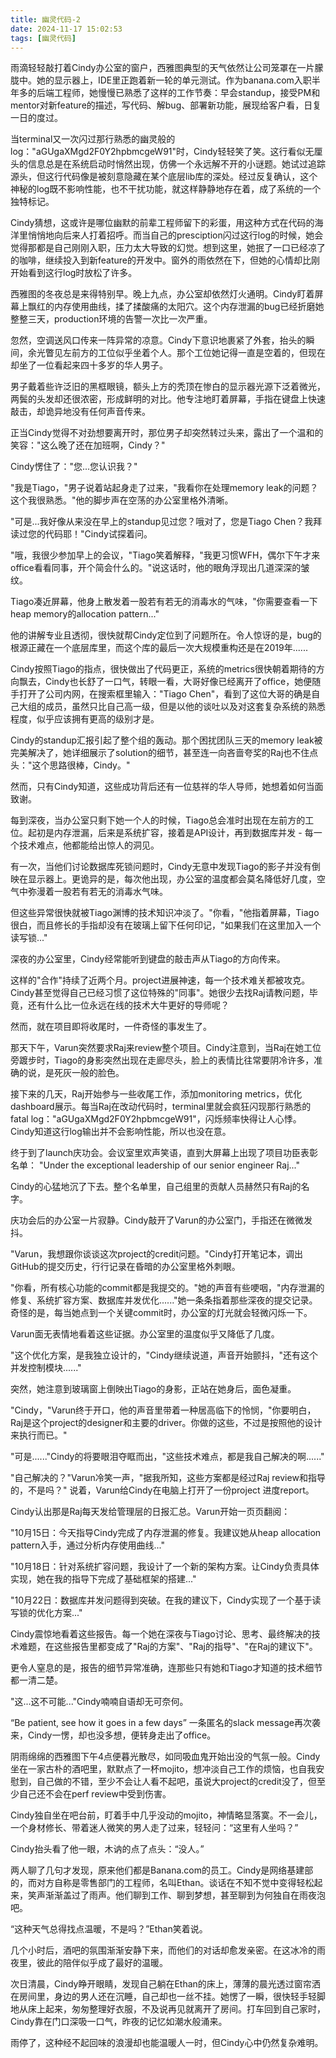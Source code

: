 ```yaml
---
title: 幽灵代码-2
date: 2024-11-17 15:02:53
tags: [幽灵代码]
---
```


雨滴轻轻敲打着Cindy办公室的窗户，西雅图典型的天气依然让公司笼罩在一片朦胧中。她的显示器上，IDE里正跑着新一轮的单元测试。作为banana.com入职半年多的后端工程师，她慢慢已熟悉了这样的工作节奏：早会standup，接受PM和mentor对新feature的描述，写代码、解bug、部署新功能，展现给客户看，日复一日的度过。

当terminal又一次闪过那行熟悉的幽灵般的log："aGUgaXMgd2F0Y2hpbmcgeW91"时，Cindy轻轻笑了笑。这行看似无厘头的信息总是在系统启动时悄然出现，仿佛一个永远解不开的小谜题。她试过追踪源头，但这行代码像是被刻意隐藏在某个底层lib库的深处。经过反复确认，这个神秘的log既不影响性能，也不干扰功能，就这样静静地存在着，成了系统的一个独特标记。

Cindy猜想，这或许是哪位幽默的前辈工程师留下的彩蛋，用这种方式在代码的海洋里悄悄地向后来人打着招呼。而当自己的presciption闪过这行log的时候，她会觉得那都是自己刚刚入职，压力太大导致的幻觉。想到这里，她抿了一口已经凉了的咖啡，继续投入到新feature的开发中。窗外的雨依然在下，但她的心情却比刚开始看到这行log时放松了许多。

西雅图的冬夜总是来得特别早。晚上九点，办公室却依然灯火通明。Cindy盯着屏幕上飘红的内存使用曲线，揉了揉酸痛的太阳穴。这个内存泄漏的bug已经折磨她整整三天，production环境的告警一次比一次严重。

忽然，空调送风口传来一阵异常的凉意。Cindy下意识地裹紧了外套，抬头的瞬间，余光瞥见左前方的工位似乎坐着个人。那个工位她记得一直是空着的，但现在却坐了一位看起来四十多岁的华人男子。

男子戴着些许泛旧的黑框眼镜，额头上方的秃顶在惨白的显示器光源下泛着微光，两鬓的头发却还很浓密，形成鲜明的对比。他专注地盯着屏幕，手指在键盘上快速敲击，却诡异地没有任何声音传来。

正当Cindy觉得不对劲想要离开时，那位男子却突然转过头来，露出了一个温和的笑容："这么晚了还在加班啊，Cindy？"

Cindy愣住了："您...您认识我？"

"我是Tiago，"男子说着站起身走了过来，"我看你在处理memory leak的问题？这个我很熟悉。"他的脚步声在空荡的办公室里格外清晰。

"可是...我好像从来没在早上的standup见过您？哦对了，您是Tiago Chen？我拜读过您的代码耶！"Cindy试探着问。

"哦，我很少参加早上的会议，"Tiago笑着解释，"我更习惯WFH，偶尔下午才来office看看同事，开个简会什么的。"说这话时，他的眼角浮现出几道深深的皱纹。

Tiago凑近屏幕，他身上散发着一股若有若无的消毒水的气味，"你需要查看一下heap memory的allocation pattern..."

他的讲解专业且透彻，很快就帮Cindy定位到了问题所在。令人惊讶的是，bug的根源正藏在一个底层库里，而这个库的最后一次大规模重构还是在2019年......

Cindy按照Tiago的指点，很快做出了代码更正，系统的metrics很快朝着期待的方向飘去，Cindy也长舒了一口气，转眼一看，大哥好像已经离开了office，她便随手打开了公司内网，在搜索框里输入："Tiago Chen"，看到了这位大哥的确是自己大组的成员，虽然只比自己高一级，但是以他的谈吐以及对这套复杂系统的熟悉程度，似乎应该拥有更高的级别才是。

Cindy的standup汇报引起了整个组的轰动。那个困扰团队三天的memory leak被完美解决了，她详细展示了solution的细节，甚至连一向吝啬夸奖的Raj也不住点头："这个思路很棒，Cindy。"

然而，只有Cindy知道，这些成功背后还有一位慈祥的华人导师，她想着如何当面致谢。

每到深夜，当办公室只剩下她一个人的时候，Tiago总会准时出现在左前方的工位。起初是内存泄漏，后来是系统扩容，接着是API设计，再到数据库并发 - 每一个技术难点，他都能给出惊人的洞见。

有一次，当他们讨论数据库死锁问题时，Cindy无意中发现Tiago的影子并没有倒映在显示器上。更诡异的是，每次他出现，办公室的温度都会莫名降低好几度，空气中弥漫着一股若有若无的消毒水气味。

但这些异常很快就被Tiago渊博的技术知识冲淡了。"你看，"他指着屏幕，Tiago很白，而且修长的手指却没有在玻璃上留下任何印记，"如果我们在这里加入一个读写锁..."

深夜的办公室里，Cindy经常能听到键盘的敲击声从Tiago的方向传来。

这样的"合作"持续了近两个月。project进展神速，每一个技术难关都被攻克。Cindy甚至觉得自己已经习惯了这位特殊的"同事"。她很少去找Raj请教问题，毕竟，还有什么比一位永远在线的技术大牛更好的导师呢？

然而，就在项目即将收尾时，一件奇怪的事发生了。

那天下午，Varun突然要求Raj来review整个项目。Cindy注意到，当Raj在她工位旁踱步时，Tiago的身影突然出现在走廊尽头，脸上的表情比往常要阴冷许多，准确的说，是死灰一般的脸色。

接下来的几天，Raj开始参与一些收尾工作，添加monitoring metrics，优化dashboard展示。每当Raj在改动代码时，terminal里就会疯狂闪现那行熟悉的fatal log："aGUgaXMgd2F0Y2hpbmcgeW91"，闪烁频率快得让人心悸。Cindy知道这行log输出并不会影响性能，所以也没在意。

终于到了launch庆功会。会议室里欢声笑语，直到大屏幕上出现了项目功臣表彰名单：
"Under the exceptional leadership of our senior engineer Raj..."

Cindy的心猛地沉了下去。整个名单里，自己组里的贡献人员赫然只有Raj的名字。

庆功会后的办公室一片寂静。Cindy敲开了Varun的办公室门，手指还在微微发抖。

"Varun，我想跟你谈谈这次project的credit问题。"Cindy打开笔记本，调出GitHub的提交历史，行行记录在昏暗的办公室里格外刺眼。

"你看，所有核心功能的commit都是我提交的。"她的声音有些哽咽，"内存泄漏的修复、系统扩容方案、数据库并发优化......"她一条条指着那些深夜的提交记录。奇怪的是，每当她点到一个关键commit时，办公室的灯光就会轻微闪烁一下。

Varun面无表情地看着这些证据。办公室里的温度似乎又降低了几度。

"这个优化方案，是我独立设计的，"Cindy继续说道，声音开始颤抖，"还有这个并发控制模块......"

突然，她注意到玻璃窗上倒映出Tiago的身影，正站在她身后，面色凝重。

"Cindy，"Varun终于开口，他的声音里带着一种居高临下的怜悯，"你要明白，Raj是这个project的designer和主要的driver。你做的这些，不过是按照他的设计来执行而已。"

"可是......"Cindy的将要眼泪夺眶而出，"这些技术难点，都是我自己解决的啊......"

"自己解决的？"Varun冷笑一声，"据我所知，这些方案都是经过Raj review和指导的，不是吗？" 说着，Varun给Cindy在电脑上打开了一份project 进度report。

Cindy认出那是Raj每天发给管理层的日报汇总。Varun开始一页页翻阅：

"10月15日：今天指导Cindy完成了内存泄漏的修复。我建议她从heap allocation pattern入手，通过分析内存使用曲线..."

"10月18日：针对系统扩容问题，我设计了一个新的架构方案。让Cindy负责具体实现，她在我的指导下完成了基础框架的搭建..."

"10月22日：数据库并发问题得到突破。在我的建议下，Cindy实现了一个基于读写锁的优化方案..."

Cindy震惊地看着这些报告。每一个她在深夜与Tiago讨论、思考、最终解决的技术难题，在这些报告里都变成了"Raj的方案"、"Raj的指导"、"在Raj的建议下"。

更令人窒息的是，报告的细节异常准确，连那些只有她和Tiago才知道的技术细节都一清二楚。

"这...这不可能..."Cindy喃喃自语却无可奈何。

“Be patient, see how it goes in a few days” 一条匿名的slack message再次袭来，Cindy一愣，却也没多想，便转身走出了office。

阴雨绵绵的西雅图下午4点便暮光散尽，如同吸血鬼开始出没的气氛一般。Cindy坐在一家古朴的酒吧里，默默点了一杯mojito，想冲淡自己工作的烦恼，也自我安慰到，自己做的不错，至少不会让人看不起吧，虽说大project的credit没了，但至少自己还不会在perf review中受到伤害。

Cindy独自坐在吧台前，盯着手中几乎没动的mojito，神情略显落寞。不一会儿，一个身材修长、带着迷人微笑的男人走了过来，轻轻问：“这里有人坐吗？”

Cindy抬头看了他一眼，木讷的点了点头：“没人。”

两人聊了几句才发现，原来他们都是Banana.com的员工。Cindy是网络基建部的，而对方自称是零售部门的工程师，名叫Ethan。谈话在不知不觉中变得轻松起来，笑声渐渐盖过了雨声。他们聊到工作、聊到梦想，甚至聊到为何独自在雨夜泡吧。

“这种天气总得找点温暖，不是吗？”Ethan笑着说。

几个小时后，酒吧的氛围渐渐安静下来，而他们的对话却愈发亲密。在这冰冷的雨夜里，彼此的陪伴似乎成了最好的温暖。

次日清晨，Cindy睁开眼睛，发现自己躺在Ethan的床上，薄薄的晨光透过窗帘洒在房间里，身边的男人还在沉睡，自己却也一丝不挂。她愣了一瞬，很快轻手轻脚地从床上起来，匆匆整理好衣服，不及说再见就离开了房间。打车回到自己家时，Cindy靠在门口深吸一口气，昨夜的记忆如潮水般涌来。

雨停了，这种经不起回味的浪漫却也能温暖人一时，但Cindy心中仍然复杂难明。
